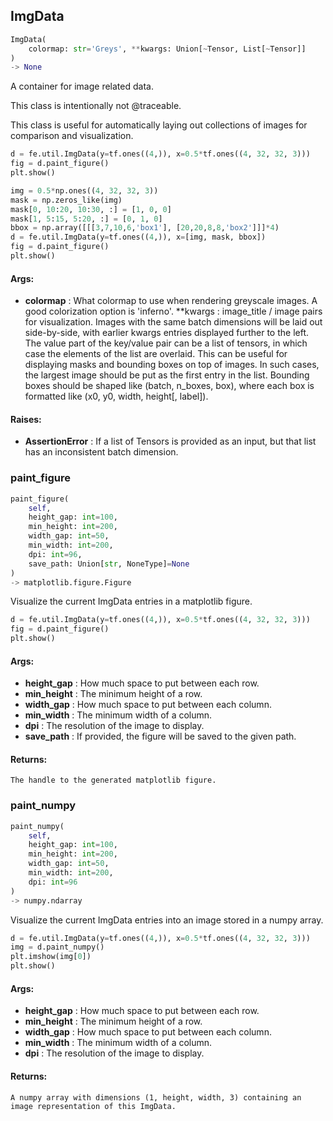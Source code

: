 ## ImgData
```python
ImgData(
	colormap: str='Greys', **kwargs: Union[~Tensor, List[~Tensor]]
)
-> None
```
A container for image related data.

This class is intentionally not @traceable.

This class is useful for automatically laying out collections of images for comparison and visualization.

```python
d = fe.util.ImgData(y=tf.ones((4,)), x=0.5*tf.ones((4, 32, 32, 3)))
fig = d.paint_figure()
plt.show()

img = 0.5*np.ones((4, 32, 32, 3))
mask = np.zeros_like(img)
mask[0, 10:20, 10:30, :] = [1, 0, 0]
mask[1, 5:15, 5:20, :] = [0, 1, 0]
bbox = np.array([[[3,7,10,6,'box1'], [20,20,8,8,'box2']]]*4)
d = fe.util.ImgData(y=tf.ones((4,)), x=[img, mask, bbox])
fig = d.paint_figure()
plt.show()
```


#### Args:

* **colormap** :  What colormap to use when rendering greyscale images. A good colorization option is 'inferno'.
 **kwargs :  image_title / image pairs for visualization. Images with the same batch dimensions will be laid out        side-by-side, with earlier kwargs entries displayed further to the left. The value part of the key/value        pair can be a list of tensors, in which case the elements of the list are overlaid. This can be useful for        displaying masks and bounding boxes on top of images. In such cases, the largest image should be put as the        first entry in the list. Bounding boxes should be shaped like (batch, n_boxes, box), where each box is        formatted like (x0, y0, width, height[, label]).

#### Raises:

* **AssertionError** :  If a list of Tensors is provided as an input, but that list has an inconsistent batch dimension.

### paint_figure
```python
paint_figure(
	self,
	height_gap: int=100,
	min_height: int=200,
	width_gap: int=50,
	min_width: int=200,
	dpi: int=96,
	save_path: Union[str, NoneType]=None
)
-> matplotlib.figure.Figure
```
Visualize the current ImgData entries in a matplotlib figure.

```python
d = fe.util.ImgData(y=tf.ones((4,)), x=0.5*tf.ones((4, 32, 32, 3)))
fig = d.paint_figure()
plt.show()
```


#### Args:

* **height_gap** :  How much space to put between each row.
* **min_height** :  The minimum height of a row.
* **width_gap** :  How much space to put between each column.
* **min_width** :  The minimum width of a column.
* **dpi** :  The resolution of the image to display.
* **save_path** :  If provided, the figure will be saved to the given path.

#### Returns:
    The handle to the generated matplotlib figure.

### paint_numpy
```python
paint_numpy(
	self,
	height_gap: int=100,
	min_height: int=200,
	width_gap: int=50,
	min_width: int=200,
	dpi: int=96
)
-> numpy.ndarray
```
Visualize the current ImgData entries into an image stored in a numpy array.

```python
d = fe.util.ImgData(y=tf.ones((4,)), x=0.5*tf.ones((4, 32, 32, 3)))
img = d.paint_numpy()
plt.imshow(img[0])
plt.show()
```


#### Args:

* **height_gap** :  How much space to put between each row.
* **min_height** :  The minimum height of a row.
* **width_gap** :  How much space to put between each column.
* **min_width** :  The minimum width of a column.
* **dpi** :  The resolution of the image to display.

#### Returns:
    A numpy array with dimensions (1, height, width, 3) containing an image representation of this ImgData.